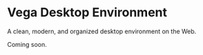 # Vega Desktop Environment

A clean, modern, and organized desktop environment on the Web.

Coming soon.
